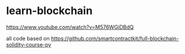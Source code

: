 # learn-blockchain

https://www.youtube.com/watch?v=M576WGiDBdQ

all code based on https://github.com/smartcontractkit/full-blockchain-solidity-course-py